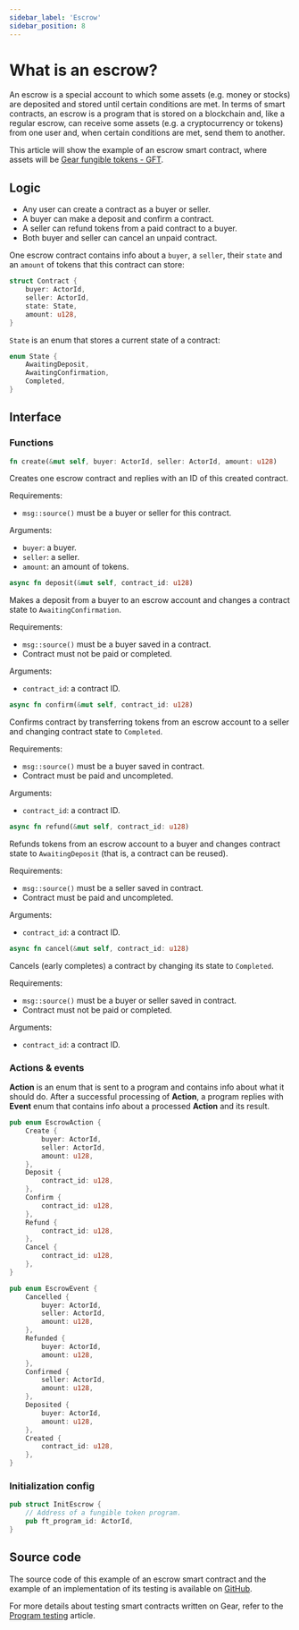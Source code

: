 ```yaml
---
sidebar_label: 'Escrow'
sidebar_position: 8
---
```


# What is an escrow?
An escrow is a special account to which some assets (e.g. money or stocks) are deposited and stored until certain conditions are met. In terms of smart contracts, an escrow is a program that is stored on a blockchain and, like a regular escrow, can receive some assets (e.g. a cryptocurrency or tokens) from one user and, when certain conditions are met, send them to another.

This article will show the example of an escrow smart contract, where assets will be [Gear fungible tokens - GFT](https://wiki.gear-tech.io/developing-contracts/examples/gft-20).

## Logic
* Any user can create a contract as a buyer or seller.
* A buyer can make a deposit and confirm a contract.
* A seller can refund tokens from a paid contract to a buyer.
* Both buyer and seller can cancel an unpaid contract.

One escrow contract contains info about a `buyer`, a `seller`, their `state` and an `amount` of tokens that this contract can store:

```rust
struct Contract {
    buyer: ActorId,
    seller: ActorId,
    state: State,
    amount: u128,
}
```

`State` is an enum that stores a current state of a contract:
```rust
enum State {
    AwaitingDeposit,
    AwaitingConfirmation,
    Completed,
}
```

## Interface
### Functions
```rust
fn create(&mut self, buyer: ActorId, seller: ActorId, amount: u128)
```

Creates one escrow contract and replies with an ID of this created contract.

Requirements:
* `msg::source()` must be a buyer or seller for this contract.

Arguments:
* `buyer`: a buyer.
* `seller`: a seller.
* `amount`: an amount of tokens.

```rust
async fn deposit(&mut self, contract_id: u128)
```

Makes a deposit from a buyer to an escrow account
and changes a contract state to `AwaitingConfirmation`.

Requirements:
* `msg::source()` must be a buyer saved in a contract.
* Contract must not be paid or completed.

Arguments:
* `contract_id`: a contract ID.

```rust
async fn confirm(&mut self, contract_id: u128)
```

Confirms contract by transferring tokens from an escrow account
to a seller and changing contract state to `Completed`.

Requirements:
* `msg::source()` must be a buyer saved in contract.
* Contract must be paid and uncompleted.

Arguments:
* `contract_id`: a contract ID.

```rust
async fn refund(&mut self, contract_id: u128)
```

Refunds tokens from an escrow account to a buyer
and changes contract state to `AwaitingDeposit`
(that is, a contract can be reused).

Requirements:
* `msg::source()` must be a seller saved in contract.
* Contract must be paid and uncompleted.

Arguments:
* `contract_id`: a contract ID.

```rust
async fn cancel(&mut self, contract_id: u128)
```

Cancels (early completes) a contract by changing its state to `Completed`.

Requirements:
* `msg::source()` must be a buyer or seller saved in contract.
* Contract must not be paid or completed.

Arguments:
* `contract_id`: a contract ID.

### Actions & events
**Action** is an enum that is sent to a program and contains info about what it should do. After a successful processing of **Action**, a program replies with **Event** enum that contains info about a processed **Action** and its result.

```rust
pub enum EscrowAction {
    Create {
        buyer: ActorId,
        seller: ActorId,
        amount: u128,
    },
    Deposit {
        contract_id: u128,
    },
    Confirm {
        contract_id: u128,
    },
    Refund {
        contract_id: u128,
    },
    Cancel {
        contract_id: u128,
    },
}
```

```rust
pub enum EscrowEvent {
    Cancelled {
        buyer: ActorId,
        seller: ActorId,
        amount: u128,
    },
    Refunded {
        buyer: ActorId,
        amount: u128,
    },
    Confirmed {
        seller: ActorId,
        amount: u128,
    },
    Deposited {
        buyer: ActorId,
        amount: u128,
    },
    Created {
        contract_id: u128,
    },
}
```

### Initialization config
```rust
pub struct InitEscrow {
    // Address of a fungible token program.
    pub ft_program_id: ActorId,
}
```

## Source code
The source code of this example of an escrow smart contract and the example of an implementation of its testing is available on [GitHub](https://github.com/gear-tech/apps/blob/master/escrow).

For more details about testing smart contracts written on Gear, refer to the [Program testing](/developing-contracts/testing) article.
